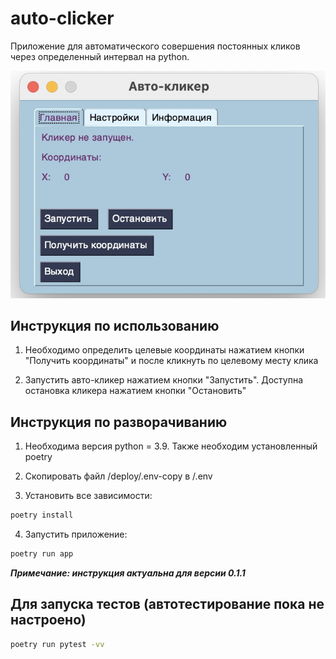 # auto-clicker
Приложение для автоматического совершения постоянных кликов через определенный интервал на python.

![Простой авто-кликер на питоне c интерфейсом](https://raw.githubusercontent.com/yellco/auto-clicker/master/screenshot.jpeg)

## Инструкция по использованию

1) Необходимо определить целевые координаты нажатием кнопки "Получить координаты" и после кликнуть по целевому месту клика

2) Запустить авто-кликер нажатием кнопки "Запустить". Доступна остановка кликера нажатием кнопки "Остановить"

## Инструкция по разворачиванию

1) Необходима версия python = 3.9. Также необходим установленный poetry

2) Скопировать файл /deploy/.env-copy в /.env

3) Установить все зависимости:
```sh
poetry install
```

4) Запустить приложение:
```sh
poetry run app
```

***Примечание: инструкция актуальна для версии 0.1.1***

## Для запуска тестов (автотестирование пока не настроено)
```sh
poetry run pytest -vv
```
